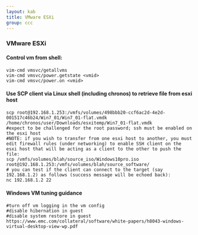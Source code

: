 ```yaml
---
layout: kab
title: VMware ESXi
group: ccc
---
```


### VMware ESXi

#### Control vm from shell:
```
vim-cmd vmsvc/getallvms
vim-cmd vmsvc/power.getstate <vmid>
vim-cmd vmsvc/power.on <vmid>
```

#### Use SCP client via Linux shell (including chronos) to retrieve file from esxi host
```
scp root@192.168.1.253:/vmfs/volumes/498bbb20-ccf6ac2d-4e2d-001517c46b24/Win7_01/Win7_01-flat.vmdk /home/chronos/user/Downloads/esxitemp/Win7_01-flat.vmdk
#expect to be challenged for the root password; ssh must be enabled on the esxi host
#NOTE: if you wish to transfer from one esxi host to another, you must edit firewall rules (under networking) to enable SSH client on the esxi host that will be acting as a client to the other to push the file:
scp /vmfs/volumes/blah/source_iso/Windows10pro.iso root@192.168.1.253:/vmfs/volumes/blah/source_software/
# you can test if the client can connect to the target (say 192.168.1.2) as follows (success message will be echoed back):
nc 192.168.1.2 22
```

#### Windows VM tuning guidance
```
#turn off vm logging in the vm config
#disable hibernation in guest
#disable system restore in guest
https://www.emc.com/collateral/software/white-papers/h8043-windows-virtual-desktop-view-wp.pdf
```

<br/>
<br/>
<br/>
